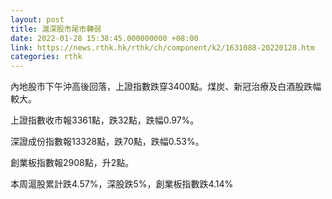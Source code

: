 ```yaml
---
layout: post
title: 滬深股市尾市轉弱
date: 2022-01-28 15:38:45.000000000 +08:00
link: https://news.rthk.hk/rthk/ch/component/k2/1631088-20220128.htm
categories: rthk
---
```


內地股市下午沖高後回落，上證指數跌穿3400點。煤炭、新冠治療及白酒股跌幅較大。

上證指數收市報3361點，跌32點，跌幅0.97%。

深證成份指數報13328點，跌70點，跌幅0.53%。

創業板指數報2908點，升2點。

本周滬股累計跌4.57%，深股跌5%，創業板指數跌4.14%
